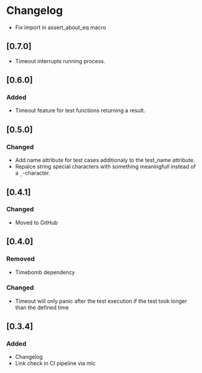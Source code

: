 <!-- The changelog shall follow the recommendations described here: https://keepachangelog.com/en/1.0.0/ 
Types for Changes:
- Added
- Changed
- Deprecated
- Removed
- Fixed
- Security
-->

# Changelog

<!-- next-header -->

* Fix import in assert_about_eq macro

## [0.7.0]

* Timeout interrupts running process.

## [0.6.0]

### Added 

* Timeout feature for test functions returning a result.

## [0.5.0]

### Changed

* Add name attribute for test cases additionaly to the test_name attribute.
* Repalce string special characters with something meaningfull instead of a `_`-character.

## [0.4.1]

### Changed

* Moved to GitHub

## [0.4.0]

### Removed

* Timebomb dependency

### Changed

* Timeout will only panic after the test execution if the test took longer than the defined time

## [0.3.4]

### Added

* Changelog
* Link check in CI pipeline via mlc
